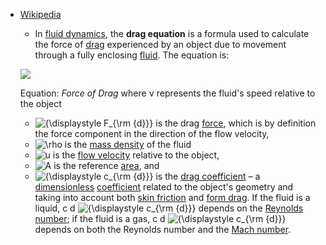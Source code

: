 + [Wikipedia](https://en.wikipedia.org/wiki/Drag_equation)
	+ In [fluid dynamics](https://en.wikipedia.org/wiki/Fluid_dynamics "Fluid dynamics"), the **drag equation** is a formula used to calculate the force of [drag](https://en.wikipedia.org/wiki/Drag_(physics) "Drag (physics)") experienced by an object due to movement through a fully enclosing [fluid](https://en.wikipedia.org/wiki/Fluid "Fluid"). The equation is:

	[![](https://upload.wikimedia.org/wikipedia/commons/thumb/c/c6/Force_of_Drag_Equation_with_object_speed.png/250px-Force_of_Drag_Equation_with_object_speed.png)](https://en.wikipedia.org/wiki/File:Force_of_Drag_Equation_with_object_speed.png)

	Equation: _Force of Drag_ where ν represents the fluid's speed relative to the object


	-    ![{\displaystyle F_{\rm {d}}}](https://wikimedia.org/api/rest_v1/media/math/render/svg/84a9780e05f835da0a6c83da40eb87cbb2338c18) is the drag [force](https://en.wikipedia.org/wiki/Force "Force"), which is by definition the force component in the direction of the flow velocity,
	-    ![\rho](https://wikimedia.org/api/rest_v1/media/math/render/svg/1f7d439671d1289b6a816e6af7a304be40608d64) is the [mass density](https://en.wikipedia.org/wiki/Mass_density "Mass density") of the fluid
	-    ![u](https://wikimedia.org/api/rest_v1/media/math/render/svg/c3e6bb763d22c20916ed4f0bb6bd49d7470cffd8) is the [flow velocity](https://en.wikipedia.org/wiki/Flow_velocity "Flow velocity") relative to the object,
	-    ![A](https://wikimedia.org/api/rest_v1/media/math/render/svg/7daff47fa58cdfd29dc333def748ff5fa4c923e3) is the reference [area](https://en.wikipedia.org/wiki/Area "Area"), and
	-    ![{\displaystyle c_{\rm {d}}}](https://wikimedia.org/api/rest_v1/media/math/render/svg/0de912922b9cec97d52925bd589a54edda98990a) is the [drag coefficient](https://en.wikipedia.org/wiki/Drag_coefficient "Drag coefficient") – a [dimensionless](https://en.wikipedia.org/wiki/Dimensionless_number "Dimensionless number") [coefficient](https://en.wikipedia.org/wiki/Physical_coefficient "Physical coefficient") related to the object's geometry and taking into account both [skin friction](https://en.wikipedia.org/wiki/Skin_friction "Skin friction") and [form drag](https://en.wikipedia.org/wiki/Form_drag "Form drag"). If the fluid is a liquid, c d ![{\displaystyle c_{\rm {d}}}](https://wikimedia.org/api/rest_v1/media/math/render/svg/0de912922b9cec97d52925bd589a54edda98990a) depends on the [Reynolds number](https://en.wikipedia.org/wiki/Reynolds_number "Reynolds number"); if the fluid is a gas, c d ![{\displaystyle c_{\rm {d}}}](https://wikimedia.org/api/rest_v1/media/math/render/svg/0de912922b9cec97d52925bd589a54edda98990a) depends on both the Reynolds number and the [Mach number](https://en.wikipedia.org/wiki/Mach_number "Mach number").